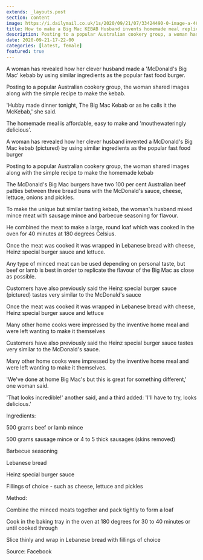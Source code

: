 ```yaml
---
extends: _layouts.post
section: content
image: https://i.dailymail.co.uk/1s/2020/09/21/07/33424490-0-image-a-46_1600670524120.jpg 
title: How to make a Big Mac KEBAB Husband invents homemade meal replicating the McDonalds burger 
description: Posting to a popular Australian cookery group, a woman has revealed how her clever husband made a McDonalds Big Mac kebab by using similar ingredients as the fast food burger. 
date: 2020-09-21-17-22-00 
categories: [latest, female] 
featured: true 
--- 
```

A woman has revealed how her clever husband made a 'McDonald's Big Mac' kebab by using similar ingredients as the popular fast food burger. 

Posting to a popular Australian cookery group, the woman shared images along with the simple recipe to make the kebab.

'Hubby made dinner tonight, The Big Mac Kebab or as he calls it the McKebab,' she said.

The homemade meal is affordable, easy to make and 'mouthewateringly delicious'.

A woman has revealed how her clever husband invented a McDonald's Big Mac kebab (pictured) by using similar ingredients as the popular fast food burger

Posting to a popular Australian cookery group, the woman shared images along with the simple recipe to make the homemade kebab

The McDonald's Big Mac burgers have two 100 per cent Australian beef patties between three bread buns with the McDonald's sauce, cheese, lettuce, onions and pickles. 

To make the unique but similar tasting kebab, the woman's husband mixed mince meat with sausage mince and barbecue seasoning for flavour.

He combined the meat to make a large, round loaf which was cooked in the oven for 40 minutes at 180 degrees Celsius.

Once the meat was cooked it was wrapped in Lebanese bread with cheese, Heinz special burger sauce and lettuce. 

Any type of minced meat can be used depending on personal taste, but beef or lamb is best in order to replicate the flavour of the Big Mac as close as possible. 

Customers have also previously said the Heinz special burger sauce (pictured) tastes very similar to the McDonald's sauce 

Once the meat was cooked it was wrapped in Lebanese bread with cheese, Heinz special burger sauce and lettuce

Many other home cooks were impressed by the inventive home meal and were left wanting to make it themselves

Customers have also previously said the Heinz special burger sauce tastes very similar to the McDonald's sauce.

Many other home cooks were impressed by the inventive home meal and were left wanting to make it themselves.

'We've done at home Big Mac's but this is great for something different,' one woman said.

'That looks incredible!' another said, and a third added: 'I'll have to try, looks delicious.' 

Ingredients:

500 grams beef or lamb mince

500 grams sausage mince or 4 to 5 thick sausages (skins removed)

Barbecue seasoning

Lebanese bread

Heinz special burger sauce

Fillings of choice - such as cheese, lettuce and pickles 

Method: 

Combine the minced meats together and pack tightly to form a loaf

Cook in the baking tray in the oven at 180 degrees for 30 to 40 minutes or until cooked through

Slice thinly and wrap in Lebanese bread with fillings of choice

Source: Facebook 

